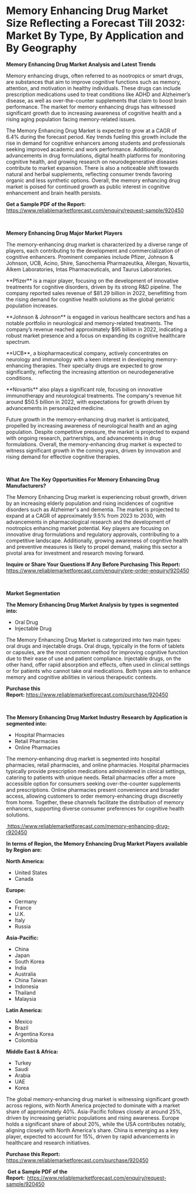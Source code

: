 <p><h1>Memory Enhancing Drug Market Size Reflecting a Forecast Till 2032: Market By Type, By Application and By Geography</h1></p><p><strong>Memory Enhancing Drug Market Analysis and Latest Trends</strong></p>
<p><p>Memory enhancing drugs, often referred to as nootropics or smart drugs, are substances that aim to improve cognitive functions such as memory, attention, and motivation in healthy individuals. These drugs can include prescription medications used to treat conditions like ADHD and Alzheimer’s disease, as well as over-the-counter supplements that claim to boost brain performance. The market for memory enhancing drugs has witnessed significant growth due to increasing awareness of cognitive health and a rising aging population facing memory-related issues. </p><p>The Memory Enhancing Drug Market is expected to grow at a CAGR of 6.4% during the forecast period. Key trends fueling this growth include the rise in demand for cognitive enhancers among students and professionals seeking improved academic and work performance. Additionally, advancements in drug formulations, digital health platforms for monitoring cognitive health, and growing research on neurodegenerative diseases contribute to market expansion. There is also a noticeable shift towards natural and herbal supplements, reflecting consumer trends favoring organic and less synthetic options. Overall, the memory enhancing drug market is poised for continued growth as public interest in cognitive enhancement and brain health persists.</p></p>
<p><strong>Get a Sample PDF of the Report:&nbsp;</strong> <a href="https://www.reliablemarketforecast.com/enquiry/request-sample/920450?utm_campaign=3019&utm_medium=2&utm_source=Github&utm_content=ia&utm_term=17042025&utm_id=memory-enhancing-drug">https://www.reliablemarketforecast.com/enquiry/request-sample/920450</a></p>
<p>&nbsp;</p>
<p><strong>Memory Enhancing Drug Major Market Players</strong></p>
<p><p>The memory-enhancing drug market is characterized by a diverse range of players, each contributing to the development and commercialization of cognitive enhancers. Prominent companies include Pfizer, Johnson & Johnson, UCB, Acino, Shire, Sanochemia Pharmazeutika, Allergan, Novartis, Alkem Laboratories, Intas Pharmaceuticals, and Taurus Laboratories.</p><p>**Pfizer** is a major player, focusing on the development of innovative treatments for cognitive disorders, driven by its strong R&D pipeline. The company reported sales revenue of $81.29 billion in 2022, benefitting from the rising demand for cognitive health solutions as the global geriatric population increases.</p><p>**Johnson & Johnson** is engaged in various healthcare sectors and has a notable portfolio in neurological and memory-related treatments. The company’s revenue reached approximately $95 billion in 2022, indicating a robust market presence and a focus on expanding its cognitive healthcare spectrum.</p><p>**UCB**, a biopharmaceutical company, actively concentrates on neurology and immunology with a keen interest in developing memory-enhancing therapies. Their specialty drugs are expected to grow significantly, reflecting the increasing attention on neurodegenerative conditions.</p><p>**Novartis** also plays a significant role, focusing on innovative immunotherapy and neurological treatments. The company's revenue hit around $50.5 billion in 2022, with expectations for growth driven by advancements in personalized medicine.</p><p>Future growth in the memory-enhancing drug market is anticipated, propelled by increasing awareness of neurological health and an aging population. Despite competitive pressure, the market is projected to expand with ongoing research, partnerships, and advancements in drug formulations. Overall, the memory-enhancing drug market is expected to witness significant growth in the coming years, driven by innovation and rising demand for effective cognitive therapies.</p></p>
<p>&nbsp;</p>
<p><strong>What Are The Key Opportunities For Memory Enhancing Drug Manufacturers?</strong></p>
<p><p>The Memory Enhancing Drug market is experiencing robust growth, driven by an increasing elderly population and rising incidences of cognitive disorders such as Alzheimer's and dementia. The market is projected to expand at a CAGR of approximately 9.5% from 2023 to 2030, with advancements in pharmacological research and the development of nootropics enhancing market potential. Key players are focusing on innovative drug formulations and regulatory approvals, contributing to a competitive landscape. Additionally, growing awareness of cognitive health and preventive measures is likely to propel demand, making this sector a pivotal area for investment and research moving forward.</p></p>
<p><strong>Inquire or Share Your Questions If Any Before Purchasing This Report:</strong> <a href="https://www.reliablemarketforecast.com/enquiry/pre-order-enquiry/920450?utm_campaign=3019&utm_medium=2&utm_source=Github&utm_content=ia&utm_term=17042025&utm_id=memory-enhancing-drug">https://www.reliablemarketforecast.com/enquiry/pre-order-enquiry/920450</a></p>
<p>&nbsp;</p>
<p><strong>Market Segmentation</strong></p>
<p><strong>The Memory Enhancing Drug Market Analysis by types is segmented into:</strong></p>
<p><ul><li>Oral Drug</li><li>Injectable Drug</li></ul></p>
<p><p>The Memory Enhancing Drug Market is categorized into two main types: oral drugs and injectable drugs. Oral drugs, typically in the form of tablets or capsules, are the most common method for improving cognitive function due to their ease of use and patient compliance. Injectable drugs, on the other hand, offer rapid absorption and effects, often used in clinical settings or for patients who cannot take oral medications. Both types aim to enhance memory and cognitive abilities in various therapeutic contexts.</p></p>
<p><strong>Purchase this Report:&nbsp;</strong><a href="https://www.reliablemarketforecast.com/purchase/920450?utm_campaign=3019&utm_medium=2&utm_source=Github&utm_content=ia&utm_term=17042025&utm_id=memory-enhancing-drug">https://www.reliablemarketforecast.com/purchase/920450</a></p>
<p>&nbsp;</p>
<p><strong>The Memory Enhancing Drug Market Industry Research by Application is segmented into:</strong></p>
<p><ul><li>Hospital Pharmacies</li><li>Retail Pharmacies</li><li>Online Pharmacies</li></ul></p>
<p><p>The memory-enhancing drug market is segmented into hospital pharmacies, retail pharmacies, and online pharmacies. Hospital pharmacies typically provide prescription medications administered in clinical settings, catering to patients with unique needs. Retail pharmacies offer a more accessible option for consumers seeking over-the-counter supplements and prescriptions. Online pharmacies present convenience and broader access, allowing customers to order memory-enhancing drugs discreetly from home. Together, these channels facilitate the distribution of memory enhancers, supporting diverse consumer preferences for cognitive health solutions.</p></p>
<p><a href="https://www.reliablemarketforecast.com/memory-enhancing-drug-r920450?utm_campaign=3019&utm_medium=2&utm_source=Github&utm_content=ia&utm_term=17042025&utm_id=memory-enhancing-drug">&nbsp;https://www.reliablemarketforecast.com/memory-enhancing-drug-r920450</a></p>
<p><strong>In terms of Region, the Memory Enhancing Drug Market Players available by Region are:</strong></p>
<p>
    <p> <strong> North America: </strong>
        <ul>
            <li>United States</li>
            <li>Canada</li>
        </ul>
        </p> 
    <p> <strong> Europe: </strong>
        <ul>
            <li>Germany</li>
            <li>France</li>
            <li>U.K.</li>
            <li>Italy</li>
            <li>Russia</li>
        </ul>
        </p> 
    <p> <strong> Asia-Pacific: </strong>
        <ul>
            <li>China</li>
            <li>Japan</li>
            <li>South Korea</li>
            <li>India</li>
            <li>Australia</li>
            <li>China Taiwan</li>
            <li>Indonesia</li>
            <li>Thailand</li>
            <li>Malaysia</li>
        </ul>
        </p> 
    <p> <strong> Latin America: </strong>
        <ul>
            <li>Mexico</li>
            <li>Brazil</li>
            <li>Argentina Korea</li>
            <li>Colombia</li>
        </ul>
        </p> 
    <p> <strong> Middle East & Africa: </strong>
        <ul>
            <li>Turkey</li>
            <li>Saudi</li>
            <li>Arabia</li>
            <li>UAE</li>
            <li>Korea</li>
        </ul>
    </p>
    </p>
<p><p>The global memory-enhancing drug market is witnessing significant growth across regions, with North America projected to dominate with a market share of approximately 40%. Asia-Pacific follows closely at around 25%, driven by increasing geriatric populations and rising awareness. Europe holds a significant share of about 20%, while the USA contributes notably, aligning closely with North America's share. China is emerging as a key player, expected to account for 15%, driven by rapid advancements in healthcare and research initiatives.</p></p>
<p><strong>Purchase this Report: </strong><a href="https://www.reliablemarketforecast.com/purchase/920450?utm_campaign=3019&utm_medium=2&utm_source=Github&utm_content=ia&utm_term=17042025&utm_id=memory-enhancing-drug">https://www.reliablemarketforecast.com/purchase/920450</a></p>
<p>&nbsp;<strong>Get a Sample PDF of the Report:&nbsp;&nbsp;</strong><a href="https://www.reliablemarketforecast.com/enquiry/request-sample/920450?utm_campaign=3019&utm_medium=2&utm_source=Github&utm_content=ia&utm_term=17042025&utm_id=memory-enhancing-drug">https://www.reliablemarketforecast.com/enquiry/request-sample/920450</a></p>
<p><strong></strong></p>
<p><p></p><p></p><p></p></p>